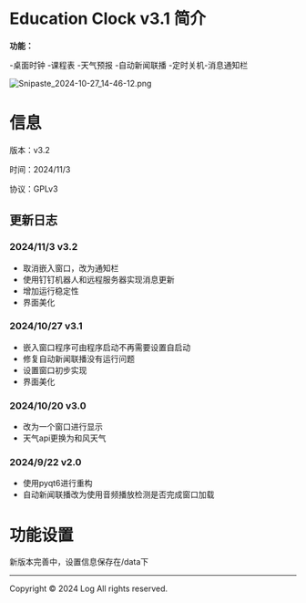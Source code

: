# Education Clock v3.1 简介

**功能：**

-桌面时钟 -课程表 -天气预报 -自动新闻联播 -定时关机-消息通知栏

![Snipaste_2024-10-27_14-46-12.png](https://s2.loli.net/2024/10/27/wC2fM1sVGmhSt6z.png)

# 信息

版本：v3.2

时间：2024/11/3

协议：GPLv3

## 更新日志

### 2024/11/3 v3.2

- 取消嵌入窗口，改为通知栏
- 使用钉钉机器人和远程服务器实现消息更新
- 增加运行稳定性
- 界面美化

### 2024/10/27 v3.1

- 嵌入窗口程序可由程序启动不再需要设置自启动
- 修复自动新闻联播没有运行问题
- 设置窗口初步实现
- 界面美化

### 2024/10/20 v3.0

- 改为一个窗口进行显示
- 天气api更换为和风天气

### 2024/9/22 v2.0

- 使用pyqt6进行重构
- 自动新闻联播改为使用音频播放检测是否完成窗口加载

# 功能设置

新版本完善中，设置信息保存在/data下

------

Copyright © 2024  Log  All rights reserved.

